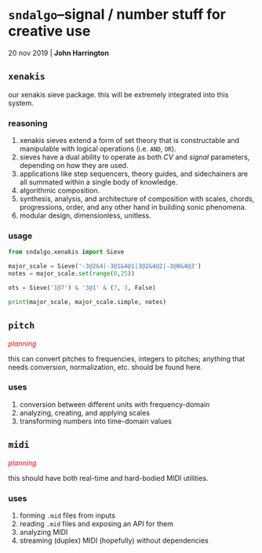 # `sndalgo`<span>&ndash;</span>signal / number stuff for creative use


20 nov 2019 | __John Harrington__

## `xenakis`

our xenakis sieve package. this will be extremely integrated into
this system.

### reasoning

1. xenakis sieves extend a form of set theory that is constructable
and manipulable with logical operations (i.e. `AND`, `OR`).
2. sieves have a dual ability to operate as both _CV_ and _signal_
parameters, depending on how they are used.
3. applications like step sequencers, theory guides, and
sidechainers are all summated within a single body of knowledge.
4. algorithmic composition.
5. synthesis, analysis, and architecture of composition with
scales, chords, progressions, order, and any other hand in building
sonic phenomena.
6. modular design, dimensionless, unitless.

### usage

```python
from sndalgo.xenakis import Sieve

major_scale = Sieve('-3@2&4|-3@1&4@1|3@2&4@2|-3@0&4@3')
notes = major_scale.set(range(0,25))

ots = Sieve('1@7') & '3@1' & (7, 3, False)

print(major_scale, major_scale.simple, notes)
```

## `pitch`

_<span style="color:red;">planning</span>_

this can convert pitches to frequencies, integers to pitches;
anything that needs conversion, normalization, etc. should be found
here.

### uses

1. conversion between different units with frequency-domain
2. analyzing, creating, and applying scales
3. transforming numbers into time-domain values

## `midi`

_<span style="color:red;">planning</span>_

this should have both real-time and hard-bodied MIDI utilities.

### uses

1. forming `.mid` files from inputs
2. reading `.mid` files and exposing an API for them
3. analyzing MIDI
4. streaming (duplex) MIDI (hopefully) without dependencies



